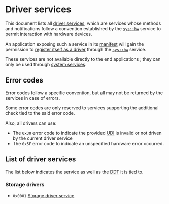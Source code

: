 # Driver services

This document lists all [driver services](../../services.md#types-of-services), which are services whose methods and notifications follow a convention established by the [`sys::hw`](../system/hw.md) service to permit interaction with hardware devices.

An application exposing such a service in its [manifest](../../applications.md#application-manifest) will gain the permission to [register itself as a driver](../system/hw.md#0x1000-register_driver) through the [`sys::hw`](../system/hw.md) service.

These services are not available directly to the end applications ; they can only be used through [system services](../system/README.md).

## Error codes

Error codes follow a specific convention, but all may not be returned by the services in case of errors.

Some error codes are only reserved to services supporting the additional check tied to the said error code.

Also, all drivers can use:

* The `0x30` error code to indicate the provided [UDI](../system/hw.md#unique-device-identifier) is invalid or not driven by the current driver service
* The `0x5F` error code to indicate an unspecified hardware error occurred.

## List of driver services

The list below indicates the service as well as the [DDT](../system/hw.md#driven-device-type) it is tied to.

### Storage drivers

* `0x0001` [Storage driver service](storage.md)